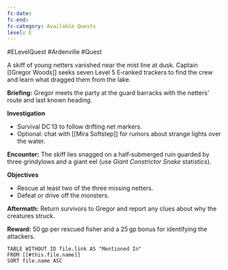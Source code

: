 ```yaml
---
fc-date:
fc-end:
fc-category: Available Quests
level: E
---
```

#ELevelQuest #Ardenville #Quest

A skiff of young netters vanished near the mist line at dusk. Captain [[Gregor Woods]] seeks seven Level 5 E‑ranked trackers to find the crew and learn what dragged them from the lake.

**Briefing:** Gregor meets the party at the guard barracks with the netters’ route and last known heading.

**Investigation**
- Survival DC 13 to follow drifting net markers.
- Optional: chat with [[Mira Softstep]] for rumors about strange lights over the water.

**Encounter:** The skiff lies snagged on a half‑submerged ruin guarded by three grindylows and a giant eel (use *Giant Constrictor Snake* statistics).

**Objectives**
- Rescue at least two of the three missing netters.
- Defeat or drive off the monsters.

**Aftermath:** Return survivors to Gregor and report any clues about why the creatures struck.

**Reward:** 50 gp per rescued fisher and a 25 gp bonus for identifying the attackers.

```dataview
TABLE WITHOUT ID file.link AS "Mentioned In"
FROM [[#this.file.name]]
SORT file.name ASC
```
